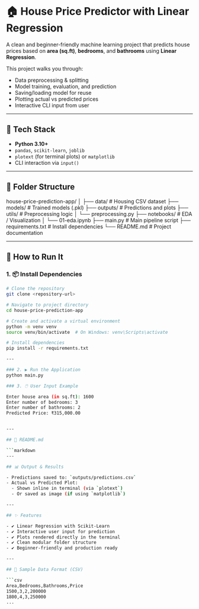 # 🏠 House Price Predictor with Linear Regression

A clean and beginner-friendly machine learning project that predicts house prices based on **area (sq.ft)**, **bedrooms**, and **bathrooms** using **Linear Regression**.

This project walks you through:
- Data preprocessing & splitting
- Model training, evaluation, and prediction
- Saving/loading model for reuse
- Plotting actual vs predicted prices
- Interactive CLI input from user

---

## 🧠 Tech Stack
- **Python 3.10+**
- `pandas`, `scikit-learn`, `joblib`
- `plotext` (for terminal plots) or `matplotlib`
- CLI interaction via `input()`

---

## 📁 Folder Structure
house-price-prediction-app/
│
├── data/ # Housing CSV dataset
├── models/ # Trained models (.pkl)
├── outputs/ # Predictions and plots
├── utils/ # Preprocessing logic
│ └── preprocessing.py
├── notebooks/ # EDA / Visualization
│ └── 01-eda.ipynb
├── main.py # Main pipeline script
├── requirements.txt # Install dependencies
└── README.md # Project documentation

---

## 🚀 How to Run It

### 1. 📦 Install Dependencies
```bash
# Clone the repository
git clone <repository-url>

# Navigate to project directory
cd house-price-prediction-app

# Create and activate a virtual environment
python -m venv venv
source venv/bin/activate  # On Windows: venv\Scripts\activate

# Install dependencies
pip install -r requirements.txt

---

### 2. ▶️ Run the Application
python main.py

### 3. 🖱️ User Input Example

Enter house area (in sq.ft): 1600
Enter number of bedrooms: 3
Enter number of bathrooms: 2
Predicted Price: ₹315,000.00


---

## 🧾 README.md 

```markdown
---

## 📊 Output & Results

- Predictions saved to: `outputs/predictions.csv`
- Actual vs Predicted Plot:
  - Shown inline in terminal (via `plotext`)
  - Or saved as image (if using `matplotlib`)

---

## ✨ Features

- ✔️ Linear Regression with Scikit-Learn
- ✔️ Interactive user input for prediction
- ✔️ Plots rendered directly in the terminal
- ✔️ Clean modular folder structure
- ✔️ Beginner-friendly and production ready

---

## 📌 Sample Data Format (CSV)

```csv
Area,Bedrooms,Bathrooms,Price
1500,3,2,200000
1800,4,3,250000
...
